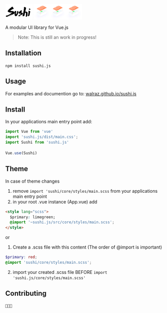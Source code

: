 <img alt="Sushi.js" src="/sushi_logo_git.png" height="48"> <img alt="Sushi.js" src="/sushi_git.png" height="48"><img alt="Sushi.js" src="/sushi_git.png" height="48"><img alt="Sushi.js" src="/sushi_git.png" height="48">

A modular UI library for Vue.js

> Note: This is still an work in progress!

## Installation

  `npm install sushi.js`

## Usage

For examples and documention go to: [walraz.github.io/sushi.js](http://walraz.github.io/sushi.js/)

## Install

In your applications main entry point add:

```javascript
import Vue from 'vue'
import 'sushi.js/dist/main.css';
import Sushi from 'sushi.js'

Vue.use(Sushi)
```


## Theme

  In case of theme changes

  1. remove `import 'sushi/core/styles/main.scss` from your applications main entry point
  2. in your root .vue instance (App.vue) add

  ```html
  <style lang="scss">
    $primary: limegreen;
    @import '~sushi.js/src/core/styles/main.scss';
  </style>
  ```
  or
  1. Create a .scss file with this content (The order of @import is important)
  ```scss
  $primary: red; 
  @import 'sushi/core/styles/main.scss';
  ```
  2. import your created .scss file BEFORE `import 'sushi.js/core/styles/main.scss'`


## Contributing

    🍣🍣🍣
